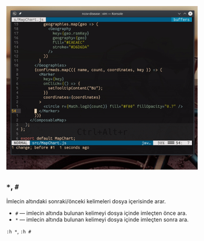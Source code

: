 ![](63.gif)

## `*`, `#`

İmlecin altındaki sonraki/önceki kelimeleri dosya içerisinde arar.

- `#` ― imlecin altında bulunan kelimeyi dosya içinde imleçten önce ara.
- `*` ― imlecin altında bulunan kelimeyi dosya içinde imleçten sonra ara.

`:h *`, `:h #`
